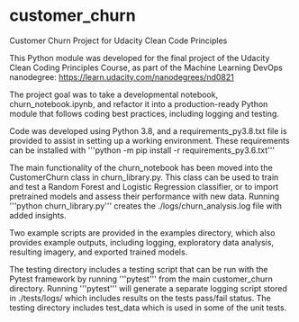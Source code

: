 # customer_churn
Customer Churn Project for Udacity Clean Code Principles

This Python module was developed for the final project of the Udacity Clean 
Coding Principles Course, as part of the Machine Learning DevOps nanodegree:
https://learn.udacity.com/nanodegrees/nd0821

The project goal was to take a developmental notebook, churn_notebook.ipynb,
and refactor it into a production-ready Python module that follows coding best
practices, including logging and testing.

Code was developed using Python 3.8, and a requirements_py3.8.txt file is 
provided to assist in setting up a working environment. These requirements can 
be installed with '''python -m pip install -r requirements_py3.6.txt'''

The main functionality of the churn_notebook has been moved into the 
CustomerChurn class in churn_library.py. This class can be used to train and 
test a Random Forest and Logistic Regression classifier, or to import
pretrained models and assess their performance with new data. Running '''python
churn_library.py''' creates the ./logs/churn_analysis.log file with added
insights.

Two example scripts are provided in the examples directory, which also provides
example outputs, including logging, exploratory data analysis, resulting
imagery, and exported trained models.

The testing directory includes a testing script that can be run with the Pytest
framework by running '''pytest''' from the main customer_churn directory. Running
'''pytest''' will generate a separate logging script stored in ./tests/logs/
which includes results on the tests pass/fail status. The testing directory 
includes test_data which is used in some of the unit tests.